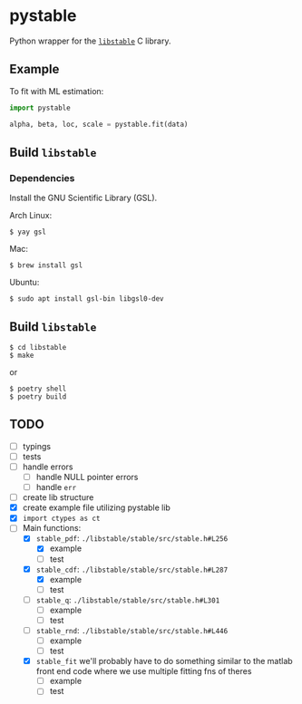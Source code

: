 # pystable

Python wrapper for the [`libstable`](https://www.jstatsoft.org/article/view/v078i01) C library.

## Example

To fit with ML estimation:

```python
import pystable

alpha, beta, loc, scale = pystable.fit(data)
```

## Build `libstable`
### Dependencies
Install the GNU Scientific Library (GSL).

Arch Linux:
```
$ yay gsl
```

Mac:
```
$ brew install gsl
```

Ubuntu:
```
$ sudo apt install gsl-bin libgsl0-dev
```

## Build `libstable`
```
$ cd libstable
$ make
```

or

```
$ poetry shell
$ poetry build
```

## TODO
- [ ] typings
- [ ] tests
- [ ] handle errors
  - [ ] handle NULL pointer errors
  - [ ] handle `err`
- [ ] create lib structure
- [x] create example file utilizing pystable lib
- [x] `import ctypes as ct`
- [ ] Main functions:
  - [x] `stable_pdf`: `./libstable/stable/src/stable.h#L256`
    - [x] example
    - [ ] test
  - [x] `stable_cdf`: `./libstable/stable/src/stable.h#L287`
    - [x] example
    - [ ] test
  - [ ] `stable_q`: `./libstable/stable/src/stable.h#L301`
    - [ ] example
    - [ ] test
  - [ ] `stable_rnd`: `./libstable/stable/src/stable.h#L446`
    - [ ] example
    - [ ] test
  - [x] `stable_fit` we'll probably have to do something similar to the matlab front end code where we use multiple fitting fns of theres
    - [ ] example
    - [ ] test
